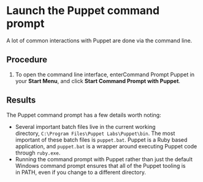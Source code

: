 # Launch the Puppet command prompt

A lot of common interactions with Puppet are done via the command line.

## Procedure

1.  To open the command line interface, enterCommand Prompt Puppet in your **Start Menu**, and click **Start Command Prompt with Puppet**.


## Results

The Puppet command prompt has a few details worth noting:

-   Several important batch files live in the current working directory, `C:\Program Files\Puppet Labs\Puppet\bin`. The most important of these batch files is `puppet.bat`. Puppet is a Ruby based application, and `puppet.bat` is a wrapper around executing Puppet code through `ruby.exe`.
-   Running the command prompt with Puppet rather than just the default Windows command prompt ensures that all of the Puppet tooling is in PATH, even if you change to a different directory.


